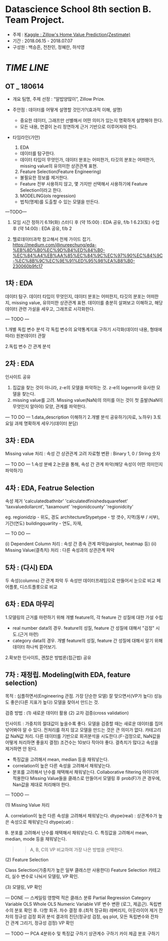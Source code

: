 # Datascience School 8th section B. Team Project. 

- 주제 : [Kaggle : Zillow's Home Value Prediction(Zestimate)](https://www.kaggle.com/c/zillow-prize-1)
- 기간 : 2018.06.15 - 2018.07.07
- 구성원 : 백승흔, 전찬민, 정혜란, 허석영


# _TIME LINE_

## OT _ 180614

- 개요
  팀명, 주제 선정 : “알밥양많이”, Zillow Prize.

- 주안점 : 데이터를 어떻게 설명할 것인가?(효과적 이해, 설명)
  - 중요한 데이터, 그래프만 선별해서 어떤 의미가 있는지 명확하게 설명해야 한다.
  - 모든 내용, 연결이 논리 정연하게 근거 기반으로 이루어져야 한다.

- 타임라인(가안)
  1. EDA
  - 데이터를 탐구한다. 
  - 데이터 타입이 무엇인가, 데이터 분포는 어떠한가, 타깃의 분포는 어떠한가, missing value의 유의미한 상관관계 표현. 

  2. Feature Selection(Feature Engineering)
  - 불필요한 정보를 제거한다.
  - Feature 전부 사용하지 않고, 몇 가지만 선택해서 사용하기에 Feature Selection이라고 한다.

  3. MODELING(ols regression)
  - 법칙(명제)를 도출할 수 있는 모델을 만든다. 

—TODO—

  1. 모임 시간 정하기
  6.19(화) 스터디 후 (약 15:00) : EDA 공유, f/b 1
  6.23(토) 수업 후 (약 14:00) : EDA 공유, f/b 2

  2. 헬로데이터과학 참고해서 전체 가이드 잡기.
  https://medium.com/@nureechung/eda-%EB%8D%B0%EC%9D%B4%ED%84%B0-%EC%84%A4%EB%AA%85%EC%84%9C%EC%97%90%EC%84%9C-%EC%8B%9C%EC%9E%91%ED%95%98%EA%B8%B0-230060b9fc17



## 1차 : EDA
데이터 탐구. 데이터 타입이 무엇인지, 데이터 분포는 어떠한지, 타깃의 분포는 어떠한지, missing value, 유의미한 상관관계 표현. 
데이터를 충분히 살펴보고 이해하고, 해당 데이터 관련 가설을 세우고, 그래프로 시각화한다.

— TODO — 

1.개별 독립 변수 분석
각 독립 변수의 요약통계지표 구하기
시각화(데이터 내용, 형태에 따라)
원본데이터 관찰

2.독립 변수 간 관계 분석



## 2차 : EDA

인사이트 공유
1. 집값을 찾는 것이 아니라, z-e의 모델을 파악하는 것. z-e의 logerror와 유사한 모델을 찾는다.
2. missing value를 고려. 
Missing value(NaN)의 의미를 아는 것이 첫 출발(NaN이 무엇인지 알아야)
모양, 관계를 파악한다.

— TO DO —
1.data_description 이해하기
2.개별 분석 공유하기(자료, 노하우)
3.토요일 과제 명확하게 세우기(데이터 분담)


## 3차 : EDA
Missing value 처리 : 속성 간 상관관계 고려
자료형 변환 : Binary 1, 0 / String 숫자

— TO DO —
1.속성 분배
2.논문을 통해, 속성 간 관계 파악(해당 속성이 어떤 의미인지 파악하기)



## 4차 : EDA, Featrue Selection

속성 제거
'calculatedbathnbr'
'calculatedfinishedsquarefeet'
'taxvaluedollarcnt',
'taxamount'
'regionidcounty'
'regionidcity'

eg.
regionidzip - 위도, 경도
architectureStypetype - 방 갯수, 지역(동부 / 서부), 기간(연도)
buildingquarlity - 연도, 자재, 



— TO DO —

(i) Dependent Column 처리 : 속성 간 종속 관계 파악(pairplot, heatmap 등)
(ii) Missing Value(결측치) 처리 : 다른 속성과의 상관관계 파악 




## 5차 : (다시) EDA

두 속성(columns) 간 관계 파악
두 속성만 데이터프레임으로 만들어서 눈으로 비교
페어플롯, 디스트플롯으로 비교



## 6차 : EDA 마무리

1.모델링의 근거를 마련하기 위해 개별 feature의, 각 feature 간 성질에 대한 가설 수립
- real number data의 경우. feature의 성질, feature 간 성질에 대해서 "검정" 시도.(근거 마련)
- category data의 경우. 개별 feature의 성질, feature 간 성질에 대해서 알기 위해 데이터 하나씩 뜯어보기.

2.확보한 인사이트, 괜찮은 방법론(접근법) 공유



## 7차 : 재정립. Modeling(with EDA, feature selection)

목적 : 
심플하면서(Engineering 관점. 가장 단순한 모델)
잘 맞으면서(VP가 높다)
성능도 좋은(다른 지표가 높다)
모델을 찾아서 만드는 것. 

검증 방법 :
(1) 새로운 데이터 활용
(2) 교차 검증(cross validation)

인사이트 : 
가중치의 절대값이 높을수록 좋다.
모델을 검증할 때는 새로운 데이터를 집어넣어봐야 알 수 있다.
전처리를 하지 않고 모델을 만드는 것은 큰 의미가 없다.
카테고리 값 NaN값 처리. 다른 데이터를 기반으로 회귀분석을 시도한다.(F-검정으로, NaN값을 어떻게 처리하면 좋을지 결정)
조건수는 10보다 작아야 좋다.
결측치가 많다고 속성을 제거하면 안 된다. 
- 특징값을 고려해서 mean, median 등을 채워넣는다.
- correlation이 높은 다른 속성을 고려해서 채워넣는다.
- 분포를 고려해서 난수를 채택해서 채워넣는다.
Collaborative filtering 아이디어 적용한다
Missing Value들을 클래스로 만들어서 모델링 후 prob(F)가 큰 경우에, Nan값을 제대로 처리해야 한다. 

— TODO —

(1) Missing Value 처리

A. correlation이 높은 다른 속성을 고려해서 채워넣는다.
dtype(real) : 상관계수가 높은 속성으로 채워넣는다
dtype(cat) : 

B. 분포를 고려해서 난수를 채택해서 채워넣는다.
C. 특징값을 고려해서 mean, median, mode 등을 채워넣는다.
>> A, B, C의 VP 비교하여 가장 나은 방법을 선택한다.



(2) Feature Selection

Class Selection(가중치가 높은 일부 클래스만 사용한다)
Feature Selection
카테고리, 실수 변수로 나눠서 모델링, VP 확인.



(3) 모델링, VP 확인

— DONE —
스케일링
영향력 적은 클래스 분류
Partial Regression
Category Variable OLS
Whole OLS
Numeric Variable VIF
변수 변환 (로그, 제곱근). 독립변수의 분포 확인 후.
다항 회귀. 차수 결정 후.(최적 정규화)
레버리지, 아웃라이어 제거
잔차의 정규성 검정
회귀 분석 결과의 진단(정규성 검정, qq plot, 모든 독립변수와 잔차 간 관계 그리기, 정규성 검정)
VP 확인

— TODO —
PCA
4분위수 및 특징값 구하기
상관계수 구하기
카이 제곱 분포 구하기



